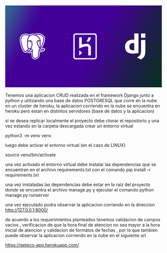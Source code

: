  
 ![alt text](https://github.com/sebas1017/CRUD_DJANGO/blob/master/DEMO.jpg?raw=true)




Tenemos una aplicacion CRUD realizada en el framework Django junto a python y utilizando una base de datos POSTGRESQL que corre en la nube 
en un cluster de heroku, la aplicacion corriendo en la nube se encuentra en heroku pero estan en distintos servidores (base de datos y la aplicacion)

si se desea replicar localmente el proyecto debe clonar el repositorio y una vez estando en la carpeta descargada crear un entorno virtual

python3 -m venv venv

luego debe activar el entorno virtual (en el caso de LINUX)

source venv/bin/activate


una vez activado el entorno virtual debe instalar las dependencias que se encuentran en el archivo requirements.txt con el comando
pip install -r requirements.txt


una vez instaladas las dependencias debe estar en la raiz del proyecto donde se encuentra el archivo manage.py y ejecutar el comando 
python manage.py runserver


una vez ejecutado podra observar la aplicacion corriendo en la direccion http://127.0.0.1:8000/

de acuerdo a los requerimientos planteados tenemos validacion de campos vacios , verificacion de que la hora final de atencion no sea mayor a la hora inicial de atencion
y validacion de formatos de fechas  , por lo que tambien puede observar la aplicacion corriendo en la nube en el siguiente url


https://geteco-app.herokuapp.com/

